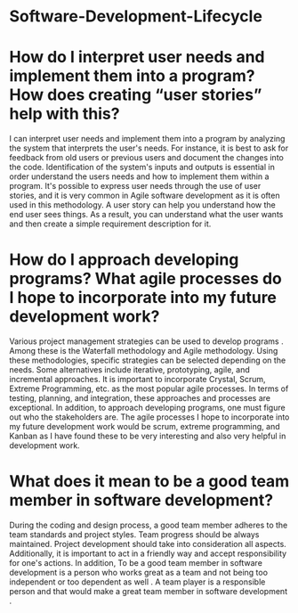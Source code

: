 # Software-Development-Lifecycle

# How do I interpret user needs and implement them into a program? How does creating “user stories” help with this?
I can interpret user needs and implement them into a program by analyzing the system that interprets the user's needs. For instance, it is best to ask for feedback from old users or previous users and document the changes into the code. Identification of the system's inputs and outputs is essential in order understand the users needs and how to implement them within a program. It's possible to express user needs through the use of user stories, and it is very common in Agile software development as it is often used in this methodology. A user story can help you understand how the end user sees things. As a result, you can understand what the user wants and then create a simple requirement description for it.

# How do I approach developing programs? What agile processes do I hope to incorporate into my future development work?
Various project management strategies can be used to develop programs . Among these is the Waterfall methodology and Agile methodology. Using these methodologies, specific strategies can be selected depending on the needs. Some alternatives include iterative, prototyping, agile, and incremental approaches. It is important to incorporate Crystal, Scrum, Extreme Programming, etc. as the most popular agile processes. In terms of testing, planning, and integration, these approaches and processes are exceptional. In addition, to approach developing programs, one must figure out who the stakeholders are. The agile processes I hope to incorporate into my future development work would be scrum, extreme programming, and Kanban as I have found these to be very interesting and also very helpful in development work.


# What does it mean to be a good team member in software development?
During the coding and design process, a good team member adheres to the team standards and project styles. Team progress should be always maintained. Project development should take into consideration all aspects. Additionally, it is important to act in a friendly way and accept responsibility for one's actions. In addition, To be a good team member in software development is a person who works great as a team and not being too independent or too dependent as well . A team player is a responsible person and that would make a great team member in software development .

